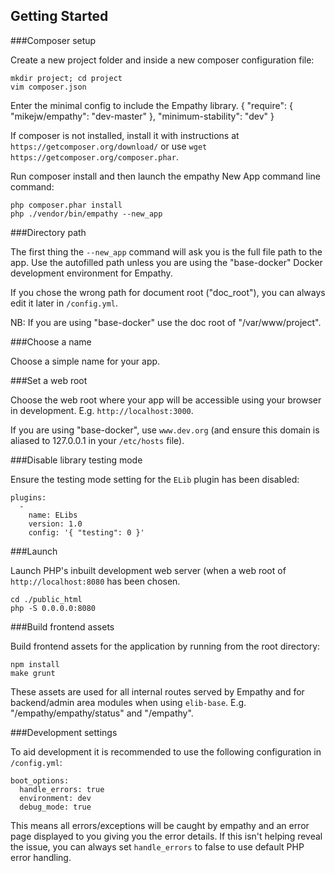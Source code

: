 

Getting Started
---

###Composer setup

Create a new project folder and inside a new composer configuration file:

    mkdir project; cd project
    vim composer.json

Enter the minimal config to include the Empathy library.
    {
        "require": {
            "mikejw/empathy": "dev-master"
        },
        "minimum-stability": "dev"
    }

If composer is not installed, install it with instructions at `https://getcomposer.org/download/`
or use `wget https://getcomposer.org/composer.phar`.

Run composer install and then launch the empathy New App command line command:

    php composer.phar install
    php ./vendor/bin/empathy --new_app

###Directory path

The first thing the `--new_app` command will ask you is the full file path to the app. Use the autofilled 
path unless you are using the "base-docker" Docker development environment for Empathy.

If you chose the wrong path for document root ("doc_root"), you can always edit it later in `/config.yml`.

NB: If you are using "base-docker" use the doc root of "/var/www/project".

###Choose a name

Choose a simple name for your app.

###Set a web root

Choose the web root where your app will be accessible using your browser in development. 
E.g. `http://localhost:3000`.

If you are using "base-docker", use `www.dev.org` (and ensure this domain is aliased to 127.0.0.1 in 
your `/etc/hosts` file).

###Disable library testing mode

Ensure the testing mode setting for the `ELib` plugin has been disabled:

    plugins:
      -
        name: ELibs
        version: 1.0
        config: '{ "testing": 0 }'

###Launch

Launch PHP's inbuilt development web server (when a web root of `http://localhost:8080` has been
chosen.

    cd ./public_html
    php -S 0.0.0.0:8080

###Build frontend assets

Build frontend assets for the application by running from the root directory:

    npm install
    make grunt

These assets are used for all internal routes served by Empathy and for backend/admin area
modules when using `elib-base`. E.g.  "/empathy/empathy/status" and "/empathy".

###Development settings

To aid development it is recommended to use the following configuration in `/config.yml`:

    boot_options:
      handle_errors: true
      environment: dev
      debug_mode: true

This means all errors/exceptions will be caught by empathy and an error page displayed to you
giving you the error details. If this isn't helping reveal the issue, you can always set 
`handle_errors` to false to use default PHP error handling.